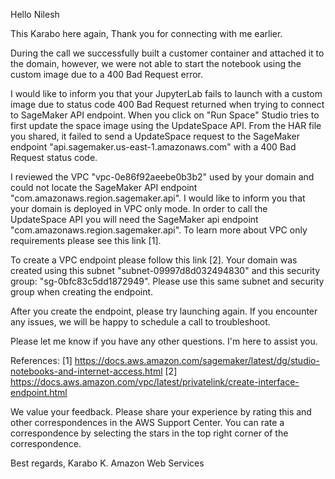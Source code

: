 Hello Nilesh 

This Karabo here again, Thank you for connecting with me earlier. 

During the call we successfully built a customer container and attached it to the domain, however, we were not able to start the notebook using the custom image due to a 400 Bad Request error.

I would like to inform you that your JupyterLab fails to launch with a custom image due to  status code  400 Bad Request returned when trying to connect to SageMaker API endpoint. When you click on "Run Space" Studio tries to first update the space image using the UpdateSpace API. From the HAR file you shared, it failed to send a UpdateSpace request to the SageMaker endpoint "api.sagemaker.us-east-1.amazonaws.com" with a 400 Bad Request status code.

I reviewed the VPC "vpc-0e86f92aeebe0b3b2" used by your domain and could not locate the SageMaker API endpoint "com.amazonaws.region.sagemaker.api". I would like to inform you that your domain is deployed in VPC only mode. In order to call the UpdateSpace API you will need the SageMaker api endpoint "com.amazonaws.region.sagemaker.api". To learn more about VPC only requirements please see this link [1]. 

To create a VPC endpoint please follow this link [2]. Your domain was created using this subnet "subnet-09997d8d032494830" and this security group: "sg-0bfc83c5dd1872949". Please use this same subnet and security group when creating the endpoint.  

After you create the endpoint, please try launching again. If you encounter any issues, we will be happy to schedule a call to troubleshoot.

Please let me know if you have any other questions. I'm here to assist you.

References: 
[1] https://docs.aws.amazon.com/sagemaker/latest/dg/studio-notebooks-and-internet-access.html 
[2]  https://docs.aws.amazon.com/vpc/latest/privatelink/create-interface-endpoint.html 

We value your feedback. Please share your experience by rating this and other correspondences in the AWS Support Center. You can rate a correspondence by selecting the stars in the top right corner of the correspondence.

Best regards,
Karabo K.
Amazon Web Services

